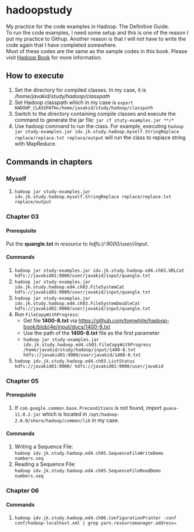 # hadoopstudy
My practice for the code examples in Hadoop: The Definitive Guide.<br/>
To run the code examples, I need some setup and this is one of the reason I put my practice to Githup. Another reason is that I will not have to write the code again that I have completed somewhere.<br/> Most of these codes are the same as the sample codes in this book.
Please visit [Hadoop Book](http://hadoopbook.com/) for more information.

## How to execute

1. Set the directory for compiled classes. In my case, it is */home/javakid/study/hadoop/classpath*
2. Set Hadoop classpath which in my case is `export HADOOP_CLASSPATH=/home/javakid/study/hadoop/classpath`
3. Switch to the directory containing compile classes and execute the command to generate the jar file: `jar cf stuty-examples.jar **/*`
4. Use hadoop command to run the class. For example, executing `hadoop jar study-examples.jar idv.jk.study.hadoop.myself.StringReplace replace/replace.txt replace/output`
    will run the class to replace string with MapReduce.

## Commands in chapters
### Myself
1. `hadoop jar study-examples.jar idv.jk.study.hadoop.myself.StringReplace replace/replace.txt replace/output`

### Chapter 03
#### Prerequisite
Put the **quangle.txt** in *resource* to *hdfs://<materdominname>:9000/user/<yourusername>/input*.

#### Commands
1. `hadoop jar study-examples.jar idv.jk.study.hadoop.ed4.ch03.URLCat hdfs://javakid01:9000/user/javakid/input/quangle.txt`
2. `hadoop jar study-examples.jar idv.jk.study.hadoop.ed4.ch03.FileSystemCat hdfs://javakid01:9000/user/javakid/input/quangle.txt`
3. `hadoop jar study-examples.jar idv.jk.study.hadoop.ed4.ch03.FileSystemDoubleCat hdfs://javakid01:9000/user/javakid/input/quangle.txt`
4. Run `FileCopyWithProgress`:
    * Get file **1400-8.txt** via https://github.com/tomwhite/hadoop-book/blob/4e/input/docs/1400-8.txt
    * Use the path of the **1400-8.txt** file as the first parameter
    * `hadoop jar study-examples.jar idv.jk.study.hadoop.ed4.ch03.FileCopyWithProgress /home/javakid/study/hadoop/input/1400-8.txt hdfs://javakid01:9000/user/javakid/1400-8.txt`
5. `hadoop idv.jk.study.hadoop.ed4.ch03.ListStatus hdfs://javakid01:9000/ hdfs://javakid01:9000/user/javakid`

### Chapter 05
#### Prerequisite
1. If `com.google.common.base.Preconditions` is not found, import `guava-11.0.2.jar` which is located in `/opt/hadoop-2.6.0/share/hadoop/common/lib` in my case.

#### Commands
1. Writing a Sequence File:  
  `hadoop idv.jk.study.hadoop.ed4.ch05.SequenceFileWriteDemo numbers.seq`
2. Reading a Sequence File:  
    `hadoop idv.jk.study.hadoop.ed4.ch05.SequenceFileReadDemo numbers.seq`
    
### Chapter 06
#### Commands
1. `hadoop idv.jk.study.hadoop.ed4.ch06.ConfigurationPrinter -conf conf/hadoop-localhost.xml | grep yarn.resourcemanager.address=`
